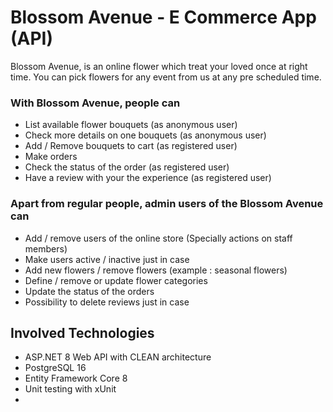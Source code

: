 # Blossom Avenue - E Commerce App (API)

Blossom Avenue, is an online flower which treat your loved once at right time. You can pick flowers for any event from us at any pre scheduled time.

### With Blossom Avenue, people can

- List available flower bouquets (as anonymous user)
- Check more details on one bouquets (as anonymous user)
- Add / Remove bouquets to cart (as registered user)
- Make orders
- Check the status of the order (as registered user)
- Have a review with your the experience (as registered user)

### Apart from regular people, admin users of the Blossom Avenue can

- Add / remove users of the online store (Specially actions on staff members)
- Make users active / inactive just in case
- Add new flowers / remove flowers (example : seasonal flowers)
- Define / remove or update flower categories
- Update the status of the orders
- Possibility to delete reviews just in case

## Involved Technologies

- ASP.NET 8 Web API with CLEAN architecture
- PostgreSQL 16
- Entity Framework Core 8
- Unit testing with xUnit
-
